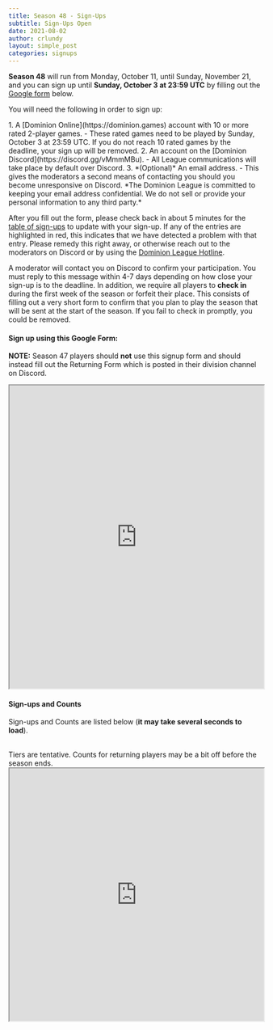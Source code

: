 ```yaml
---
title: Season 48 - Sign-Ups
subtitle: Sign-Ups Open
date: 2021-08-02
author: crlundy
layout: simple_post
categories: signups
---
```

**Season 48** will run from Monday, October 11, until Sunday, November 21, and you can sign up until **Sunday, October 3 at 23:59 UTC** by filling out the [Google form](#sign-up-using-this-google-form) below.

You will need the following in order to sign up:

<div class="instructions-div" markdown="1">
1. A [Dominion Online](https://dominion.games) account with 10 or more rated 2-player games.
- These rated games need to be played by Sunday, October 3 at 23:59 UTC. If you do not reach 10 rated games by the deadline, your sign up will be removed.
2. An account on the [Dominion Discord](https://discord.gg/vMmmMBu).
- All League communications will take place by default over Discord.
3. *(Optional)* An email address.
- This gives the moderators a second means of contacting you should you become unresponsive on Discord. *The Dominion League is committed to keeping your email address confidential. We do not sell or provide your personal information to any third party.*
</div>

After you fill out the form, please check back in about 5 minutes for the [table of sign-ups](#sign-ups-and-counts) to update with your sign-up. If any of the entries are highlighted in red, this indicates that we have detected a problem with that entry. Please remedy this right away, or otherwise reach out to the moderators on Discord or by using the [Dominion League Hotline](http://dominionleague.org/hotline).

A moderator will contact you on Discord to confirm your participation. You must reply to this message within 4-7 days depending on how close your sign-up is to the deadline. In addition, we require all players to **check in** during the first week of the season or forfeit their place. This consists of filling out a very short form to confirm that you plan to play the season that will be sent at the start of the season. If you fail to check in promptly, you could be removed.

#### Sign up using this Google Form:

**NOTE:** Season 47 players should **not** use this signup form and should instead fill out the Returning Form which is posted in their division channel on Discord.
<br>

<div class="sheets">
<iframe src="https://docs.google.com/forms/d/e/1FAIpQLSdOHgabwc3cp7u8i6R_uGuTK3OijRvNfyQsmMPrZWg3uOaqRw/viewform?embedded=true" width="100%" height="600">Loading…</iframe>
</div>

#### Sign-ups and Counts

Sign-ups and Counts are listed below (**it may take several seconds to load**).
<br>
Tiers are tentative. Counts for returning players may be a bit off before the season ends.

<div class="sheets">
  <iframe src="https://docs.google.com/spreadsheets/d/1i2BNBpSRjOBuxiFgBl87Yca1RMZOW8EKVYHC5PsqMfU/pubhtml" height="500" width="100%">Loading...</iframe>
</div>